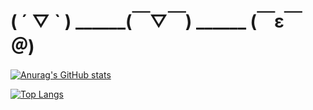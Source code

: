 # ( ´ ▽ ` ) ______(￣▽￣) ______ (￣ε￣＠) 


[![Anurag's GitHub stats](https://github-readme-stats.vercel.app/api?username=toilacube)](https://github.com/anuraghazra/github-readme-stats)

[![Top Langs](https://github-readme-stats.vercel.app/api/top-langs/?username=toilacube)](https://github.com/toilacube/github-readme-stats)
